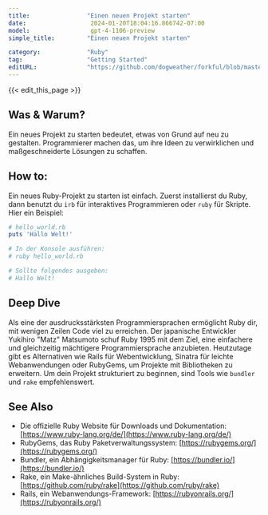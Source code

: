 ```yaml
---
title:                "Einen neuen Projekt starten"
date:                  2024-01-20T18:04:16.866742-07:00
model:                 gpt-4-1106-preview
simple_title:         "Einen neuen Projekt starten"

category:             "Ruby"
tag:                  "Getting Started"
editURL:              "https://github.com/dogweather/forkful/blob/master/content/de/ruby/starting-a-new-project.md"
---
```


{{< edit_this_page >}}

## Was & Warum?
Ein neues Projekt zu starten bedeutet, etwas von Grund auf neu zu gestalten. Programmierer machen das, um ihre Ideen zu verwirklichen und maßgeschneiderte Lösungen zu schaffen.

## How to:
Ein neues Ruby-Projekt zu starten ist einfach. Zuerst installierst du Ruby, dann benutzt du `irb` für interaktives Programmieren oder `ruby` für Skripte. Hier ein Beispiel:

```Ruby
# hello_world.rb
puts 'Hallo Welt!'

# In der Konsole ausführen:
# ruby hello_world.rb

# Sollte folgendes ausgeben:
# Hallo Welt!
```

## Deep Dive
Als eine der ausdrucksstärksten Programmiersprachen ermöglicht Ruby dir, mit wenigen Zeilen Code viel zu erreichen. Der japanische Entwickler Yukihiro "Matz" Matsumoto schuf Ruby 1995 mit dem Ziel, eine einfachere und gleichzeitig mächtigere Programmiersprache anzubieten. Heutzutage gibt es Alternativen wie Rails für Webentwicklung, Sinatra für leichte Webanwendungen oder RubyGems, um Projekte mit Bibliotheken zu erweitern. Um dein Projekt strukturiert zu beginnen, sind Tools wie `bundler` und `rake` empfehlenswert.

## See Also
- Die offizielle Ruby Website für Downloads und Dokumentation: [https://www.ruby-lang.org/de/](https://www.ruby-lang.org/de/)
- RubyGems, das Ruby Paketverwaltungssystem: [https://rubygems.org/](https://rubygems.org/)
- Bundler, ein Abhängigkeitsmanager für Ruby: [https://bundler.io/](https://bundler.io/)
- Rake, ein Make-ähnliches Build-System in Ruby: [https://github.com/ruby/rake](https://github.com/ruby/rake)
- Rails, ein Webanwendungs-Framework: [https://rubyonrails.org/](https://rubyonrails.org/)
